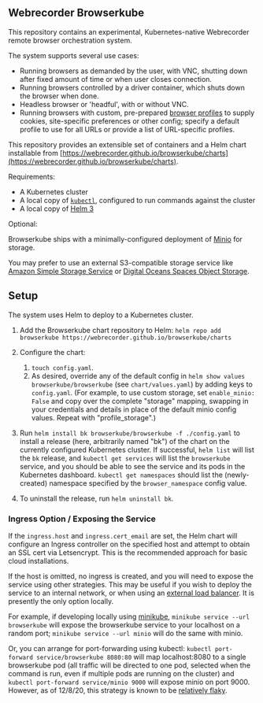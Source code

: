 ## Webrecorder Browserkube

This repository contains an experimental, Kubernetes-native Webrecorder remote browser orchestration system.

The system supports several use cases:
- Running browsers as demanded by the user, with VNC, shutting down after fixed amount of time or when user closes connection.
- Running browsers controlled by a driver container, which shuts down the browser when done.
- Headless browser or 'headful', with or without VNC.
- Running browsers with custom, pre-prepared [browser profiles](https://blog.mozilla.org/firefox/profiles-shmofiles-whats-browser-profile-anyway/) to supply cookies, site-specific preferences or other config; specify a default profile to use for all URLs or provide a list of URL-specific profiles.

This repository provides an extensible set of containers and a Helm chart installable from [https://webrecorder.github.io/browserkube/charts](https://webrecorder.github.io/browserkube/charts).

Requirements:

- A Kubernetes cluster
- A local copy of [`kubectl`](https://kubernetes.io/docs/tasks/tools/install-kubectl/), configured to run commands against the cluster
- A local copy of [Helm 3](https://v3.helm.sh/)


Optional:

Browserkube ships with a minimally-configured deployment of [Minio](https://min.io/) for storage.

You may prefer to use an external S3-compatible storage service like [Amazon Simple Storage Service](https://aws.amazon.com/s3/) or [Digital Oceans Spaces Object Storage](https://www.digitalocean.com/products/spaces/).


## Setup

The system uses Helm to deploy to a Kubernetes cluster.

1. Add the Browserkube chart repository to Helm: `helm repo add browserkube https://webrecorder.github.io/browserkube/charts`

2. Configure the chart:
   1. `touch config.yaml`.
   2. As desired, override any of the default config in `helm show values browserkube/browserkube` (see `chart/values.yaml`) by adding keys to `config.yaml`. (For example, to use custom storage, set `enable_minio: False` and copy over the complete "storage" mapping, swapping in your credentials and details in place of the default minio config values. Repeat with "profile_storage".)

3. Run `helm install bk browserkube/browserkube -f ./config.yaml` to install a release (here, arbitrarily named "bk") of the chart on the currently configured Kubernetes cluster. If successful, `helm list` will list the `bk` release, and `kubectl get services` will list the `browserkube` service, and you should be able to see the service and its pods in the Kubernetes dashboard. `kubectl get namespaces` should list the (newly-created) namespace specified by the `browser_namespace` config value.

4. To uninstall the release, run `helm uninstall bk`.


### Ingress Option / Exposing the Service

If the `ingress.host` and `ingress.cert_email` are set, the Helm chart will configure an Ingress controller on the specified host and attempt to obtain an SSL cert via Letsencrypt. This is the recommended approach for basic cloud installations.

If the host is omitted, no ingress is created, and you will need to expose the service using other strategies. This may be useful if you wish to deploy the service to an internal network, or when using an [external load balancer](https://kubernetes.io/docs/tasks/access-application-cluster/create-external-load-balancer/). It is presently the only option locally.

For example, if developing locally using [minikube](https://minikube.sigs.k8s.io/docs/start/), `minikube service --url browserkube` will expose the browserkube service to your localhost on a random port; `minikube service --url minio` will do the same with minio.

Or, you can arrange for port-forwarding using kubectl: `kubectl port-forward service/browserkube 8080:80` will map localhost:8080 to a single browserkube pod (all traffic will be directed to one pod, selected when the command is run, even if multiple pods are running on the cluster) and `kubectl port-forward service/minio 9000` will expose minio on port 9000. However, as of 12/8/20, this strategy is known to be [relatively flaky](https://github.com/kubernetes/kubernetes/issues/74551).
